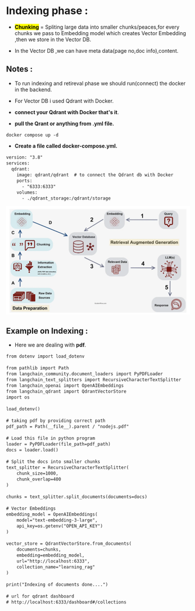 # Indexing phase :
- <mark>**Chunking**</mark> = Spliting large data into smaller chunks/peaces,for every chunks we pass to Embedding model which creates Vector Embedding ,then we store in the Vector DB.

- In the Vector DB ,we can have meta data(page no,doc info),content.

## Notes :
- To run indexing and retireval phase we should run(connect) the docker in the backend.

- For Vector DB i used Qdrant with Docker.
- **connect your Qdrant with Docker that's it**.
- **pull the Qrant or anything from .yml file.**
```
docker compose up -d
```
- **Create a file called docker-compose.yml.**
```
version: "3.8"
services:
  qdrant:
    image: qdrant/qdrant  # to connect the Qdrant db with Docker
    ports:
      - "6333:6333"
    volumes:
      - ./qdrant_storage:/qdrant/storage
```

![](assets/Rag-Summary.png)

## Example on Indexing :
- Here we are dealing with **pdf**.
```
from dotenv import load_dotenv

from pathlib import Path
from langchain_community.document_loaders import PyPDFLoader
from langchain_text_splitters import RecursiveCharacterTextSplitter
from langchain_openai import OpenAIEmbeddings
from langchain_qdrant import QdrantVectorStore
import os

load_dotenv()

# taking pdf by providing correct path
pdf_path = Path(__file__).parent / "nodejs.pdf"

# Load this file in python program
loader = PyPDFLoader(file_path=pdf_path)
docs = loader.load()

# Split the docs into smaller chunks
text_splitter = RecursiveCharacterTextSplitter(
    chunk_size=1000,
    chunk_overlap=400
)

chunks = text_splitter.split_documents(documents=docs)

# Vector Embeddings
embedding_model = OpenAIEmbeddings(
    model="text-embedding-3-large",
    api_key=os.getenv("OPEN_API_KEY")
)

vector_store = QdrantVectorStore.from_documents(
    documents=chunks,
    embedding=embedding_model,
    url="http://localhost:6333",
    collection_name="learning_rag"
)

print("Indexing of documents done....")

# url for qdrant dashboard
# http://localhost:6333/dashboard#/collections
```